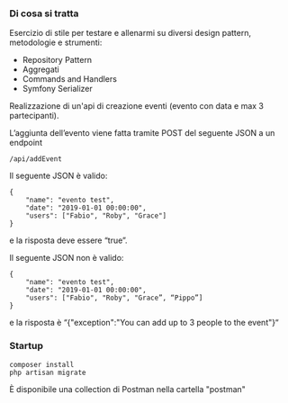 ### Di cosa si tratta

Esercizio di stile per testare e allenarmi su diversi design pattern, metodologie e strumenti:  

- Repository Pattern
- Aggregati
- Commands and Handlers
- Symfony Serializer

Realizzazione di un'api di creazione eventi (evento con data e max 3 partecipanti).  

L’aggiunta dell’evento viene fatta tramite POST del seguente JSON a un endpoint

    /api/addEvent

Il seguente JSON è valido:
```
{
    "name": "evento test",
    "date": "2019-01-01 00:00:00",
    "users": ["Fabio", "Roby", "Grace"]
}
```

e la risposta deve essere “true”.

Il seguente JSON non è valido:
```
{
    "name": "evento test",
    "date": "2019-01-01 00:00:00",
    "users": ["Fabio", "Roby", "Grace”, “Pippo”]
}
```
e la risposta è “{"exception":"You can add up to 3 people to the event"}“


### Startup

```
composer install
php artisan migrate

```

È disponibile una collection di Postman nella cartella "postman"

